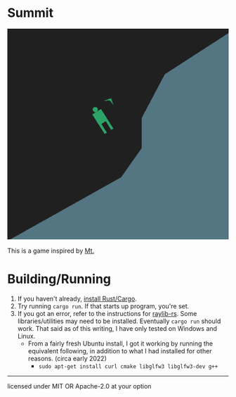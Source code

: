 # Summit

![screenshot](/screenshot.png?raw=true "A side view of a green stick-figure-like representation of a person, and a matching green arrow floating next to some grey polygons, that themselves evoke the idea of a mountain.")

This is a game inspired by [Mt.](https://lukeoc.itch.io/mt)

# Building/Running

1. If you haven't already, [install Rust/Cargo](https://rustup.rs/).
2. Try running `cargo run`. If that starts up program, you're set.
3. If you got an error, refer to the instructions for [raylib-rs](https://github.com/deltaphc/raylib-rs#installation). Some libraries/utilities may need to be installed. Eventually `cargo run` should work. That said as of this writing, I have only tested on Windows and Linux.
    * From a fairly fresh Ubuntu install, I got it working by running the equivalent following, in addition to what I had installed for other reasons. (circa early 2022)
        * `sudo apt-get install curl cmake libglfw3 libglfw3-dev g++`

____

licensed under MIT OR Apache-2.0 at your option
